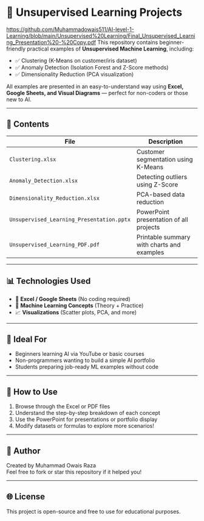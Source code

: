 # 🧠 Unsupervised Learning Projects
https://github.com/Muhammadowais511/AI-level-1-Learning/blob/main/Unsupervised%20Learning/Final_Unsupervised_Learning_Presentation%20-%20Copy.pdf
This repository contains beginner-friendly practical examples of **Unsupervised Machine Learning**, including:

- ✅ Clustering (K-Means on customer/iris dataset)
- ✅ Anomaly Detection (Isolation Forest and Z-Score methods)
- ✅ Dimensionality Reduction (PCA visualization)

All examples are presented in an easy-to-understand way using **Excel, Google Sheets, and Visual Diagrams** — perfect for non-coders or those new to AI.

---

## 📂 Contents

| File | Description |
|------|-------------|
| `Clustering.xlsx` | Customer segmentation using K-Means |
| `Anomaly_Detection.xlsx` | Detecting outliers using Z-Score |
| `Dimensionality_Reduction.xlsx` | PCA-based data reduction |
| `Unsupervised_Learning_Presentation.pptx` | PowerPoint presentation of all projects |
| `Unsupervised_Learning_PDF.pdf` | Printable summary with charts and examples |

---

## 📊 Technologies Used

- 📄 **Excel / Google Sheets** (No coding required)
- 🧩 **Machine Learning Concepts** (Theory + Practice)
- 📈 **Visualizations** (Scatter plots, PCA, and more)

---

## 🎯 Ideal For

- Beginners learning AI via YouTube or basic courses  
- Non-programmers wanting to build a simple AI portfolio  
- Students preparing job-ready ML examples without code

---

## 🚀 How to Use

1. Browse through the Excel or PDF files  
2. Understand the step-by-step breakdown of each concept  
3. Use the PowerPoint for presentations or portfolio display  
4. Modify datasets or formulas to explore more scenarios!

---

## 📝 Author

Created by Muhammad Owais Raza  
Feel free to fork or star this repository if it helped you!

---

## 🌐 License

This project is open-source and free to use for educational purposes.
